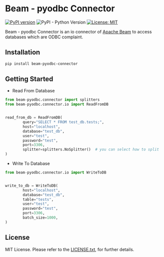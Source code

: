 # Beam - pyodbc Connector
[![PyPI version](https://badge.fury.io/py/beam-pyodbc-connector.svg)](https://badge.fury.io/py/beam-pyodbc-connector)
![PyPI - Python Version](https://img.shields.io/pypi/pyversions/beam-pyodbc-connector)
[![License: MIT](https://img.shields.io/badge/License-MIT-yellow.svg)](https://opensource.org/licenses/MIT)

Beam - pyodbc Connector is an io connector of [Apache Beam](https://beam.apache.org/) to access databases which are ODBC complaint.

## Installation
```bash
pip install beam-pyodbc-connector
```

## Getting Started
- Read From Database
```Python
from beam-pyodbc.connector import splitters
from beam-pyodbc.connector.io import ReadFromDB


read_from_db = ReadFromDB(
        query="SELECT * FROM test_db.tests;",
        host="localhost",
        database="test_db",
        user="test",
        password="test",
        port=3306,
        splitter=splitters.NoSplitter()  # you can select how to split query from splitters
)
```

- Write To Database
```Python
from beam-pyodbc.connector.io import WriteToDB


write_to_db = WriteToDB(
        host="localhost",
        database="test_db",
        table="tests",
        user="test",
        password="test",
        port=3306,
        batch_size=1000,
)
```

## License
MIT License. Please refer to the [LICENSE.txt](https://github.com/314e/beam-pyodbc-connector/blob/master/LICENSE), for further details.